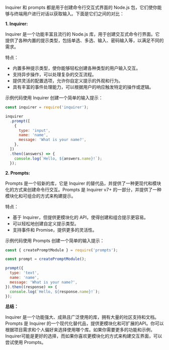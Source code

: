 Inquirer 和 prompts 都是用于创建命令行交互式界面的 Node.js 包，它们使你能够与终端用户进行对话以获取输入。下面是它们之间的对比：

**1. Inquirer:**

Inquirer 是一个功能丰富且流行的 Node.js 库，用于创建交互式命令行界面。它提供了各种内置的提示类型，包括单选、多选、输入、密码输入等，以满足不同的需求。

特点：
- 内置多种提示类型，使你能够轻松创建各种类型的用户输入交互。
- 支持异步操作，可以处理复杂的交互流程。
- 提供灵活的配置选项，允许你自定义提示的外观和行为。
- 具有丰富的事件处理能力，可以根据用户的响应触发特定的操作或逻辑。

示例代码使用 Inquirer 创建一个简单的输入提示：

```javascript
const inquirer = require('inquirer');

inquirer
  .prompt([
    {
      type: 'input',
      name: 'name',
      message: 'What is your name?',
    },
  ])
  .then((answers) => {
    console.log(`Hello, ${answers.name}!`);
  });
```

**2. Prompts:**

Prompts 是一个较新的库，它是 Inquirer 的替代品，并提供了一种更现代和模块化的方式来创建命令行交互。Prompts 是 Inquirer v7+ 的一部分，并提供了一种模块化和可组合的方式来构建提示。

特点：
- 基于 Inquirer，但提供更模块化的 API，使得创建和组合提示更容易。
- 可以轻松地创建自定义提示类型。
- 支持事件和 Promise，提供更多的灵活性。

示例代码使用 Prompts 创建一个简单的输入提示：

```javascript
const { createPromptModule } = require('prompts');

const prompt = createPromptModule();

prompt({
  type: 'text',
  name: 'name',
  message: 'What is your name?',
}).then((response) => {
  console.log(`Hello, ${response.name}!`);
});
```

**总结：**

Inquirer 是一个功能强大、成熟且广泛使用的库，拥有大量的社区支持和文档。Prompts 是 Inquirer 的一个现代化替代品，提供更模块化和可扩展的API。你可以根据项目需求和个人偏好来选择使用哪个库。如果你需要更多的功能和示例，Inquirer可能是更好的选择，而如果你喜欢更模块化的方式来构建交互界面，可以尝试使用 Prompts。